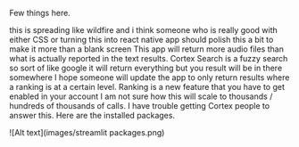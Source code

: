Few things here.

this is spreading like wildfire and i think someone who is really good with either CSS or turning this into react native app should polish this a bit to make it more than a blank screen
This app will return more audio files than what is actually reported in the text results. Cortex Search is a fuzzy search so sort of like google it will return everything but you result will be in there somewhere
I hope someone will update the app to only return results where a ranking is at a certain level. Ranking is a new feature that you have to get enabled in your account
I am not sure how this will scale to thousands / hundreds of thousands of calls. I have trouble getting Cortex people to answer this.
Here are the installed packages.

![Alt text](images/streamlit packages.png)
